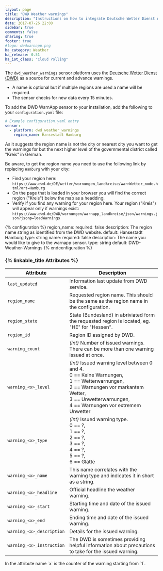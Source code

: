 ```yaml
---
layout: page
title: "DWD Weather warnings"
description: "Instructions on how to integrate Deutsche Wetter Dienst weather warnings into Home Assistant."
date: 2017-07-26 22:00
sidebar: true
comments: false
sharing: true
footer: true
#logo: dwdwarnapp.png
ha_category: Weather
ha_release: 0.51
ha_iot_class: "Cloud Polling"
---
```


The `dwd_weather_warnings` sensor platform uses the [Deutsche Wetter Dienst (DWD)](https://www.dwd.de) as a source for current and advance warnings.

- A name is optional but if multiple regions are used a name will be required.
- The sensor checks for new data every 15 minutes.

To add the DWD WarnApp sensor to your installation, add the following to your `configuration.yaml` file:

```yaml
# Example configuration.yaml entry
sensor:
  - platform: dwd_weather_warnings
    region_name: Hansestadt Hamburg
```

<p class="note">
As it suggests the region name is not the city or nearest city you want to get the warnings for but the next higher level of the governmental district called "Kreis" in German.

Be aware, to get the region name you need to use the following link by replacing `Hamburg` with your city:
- Find your region here: `https://www.dwd.de/DE/wetter/warnungen_landkreise/warnWetter_node.html?ort=Hamburg`
- On the page that is loaded in your browser you will find the correct region ("Kreis") below the map as a headding.
- Verify if you find any warning for your region here. Your region ("Kreis") will appear only if warnings exist: `https://www.dwd.de/DWD/warnungen/warnapp_landkreise/json/warnings.json?jsonp=loadWarnings`
</p>

{% configuration %}
region_name:
  required: false
  description: The region name string as identified from the DWD website.
  default: Hansestadt Hamburg
  type: string
name:
  required: false
  description: The name you would like to give to the warnapp sensor.
  type: string
  default: DWD-Weather-Warnings
{% endconfiguration %}

### {% linkable_title Attributes %}

| Attribute    | Description                            |
| ------------ | -------------------------------------- |
| `last_updated` | Information last update from DWD service. |
| `region_name` | Requested region name. This should be the same as the region name in the configuration. |
| `region_state` | State (Bundesland) in abriviated form the requested region is located, eg. "HE" for "Hessen". |
| `region_id` | Region ID assigned by DWD. |
| `warning_count` | *(int)* Number of issued warnings. There can be more than one warning issued at once. |
| `warning_<x>_level` | *(int)* Issued warning level between 0 and 4. <br/>0 == Keine Warnungen, <br/>1 ==  Wetterwarnungen, <br/>2 == Warnungen vor markantem Wetter, <br/>3 == Unwetterwarnungen, <br/>4 == Warnungen vor extremem Unwetter |
| `warning_<x>_type` | *(int)* Issued warning type. <br/>0 == ?, <br/>1 ==  ?, <br/>2 ==  ?, <br/>3 ==  ?, <br/>4 ==  ?,<br/>5 ==  ?, <br/>6 == Glätte |
| `warning_<x>_name` | This name correlates with the warning type and indicates it in short as a string. |
| `warning_<x>_headline` | Official headline the weather warning. |
| `warning_<x>_start` | Starting time and date of the issued warning. |
| `warning_<x>_end` | Ending time and date of the issued warning. |
| `warning_<x>_description` | Details for the issued warning. |
| `warning_<x>_instruction` | The DWD is sometimes providing helpful information about precautions to take for the issued warning. |

 <p class="note">
In the attribute name `x` is the counter of the warning starting from `1`.
</p>
